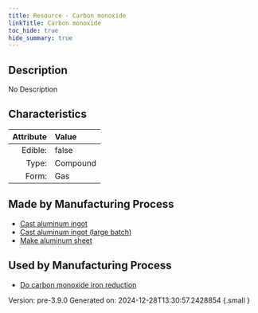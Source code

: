 ```yaml
---
title: Resource - Carbon monoxide
linkTitle: Carbon monoxide
toc_hide: true
hide_summary: true
---
```


## Description
No Description

## Characteristics

| Attribute      | Value |
|--------:|:------|
|Edible:|false|
|Type:|Compound|
|Form:|Gas|
 
## Made by Manufacturing Process

- [Cast aluminum ingot](/docs/definitions/process/cast-aluminum-ingot)
- [Cast aluminum ingot (large batch)](/docs/definitions/process/cast-aluminum-ingot--large-batch-)
- [Make aluminum sheet](/docs/definitions/process/make-aluminum-sheet)

## Used by Manufacturing Process

- [Do carbon monoxide iron reduction](/docs/definitions/process/do-carbon-monoxide-iron-reduction)


    

Version: pre-3.9.0 Generated on: 2024-12-28T13:30:57.2428854
{.small }
